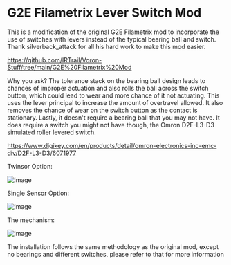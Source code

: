 # G2E Filametrix Lever Switch Mod
This is a modification of the original G2E Filametrix mod to incorporate the use of switches with levers instead of the typical bearing ball and switch. Thank silverback_attack for all his hard work to make this mod easier.

https://github.com/IRTrail/Voron-Stuff/tree/main/G2E%20Filametrix%20Mod

Why you ask? The tolerance stack on the bearing ball design leads to chances of improper actuation and also rolls the ball across the switch button, which could lead to wear and more chance of it not actuating. This uses the lever principal to increase the amount of overtravel allowed. It also removes the chance of wear on the switch button as the contact is stationary. Lastly, it doesn't require a bearing ball that you may not have. It does require a switch you might not have though, the Omron D2F-L3-D3 simulated roller levered switch. 

https://www.digikey.com/en/products/detail/omron-electronics-inc-emc-div/D2F-L3-D3/6071977

Twinsor Option:

![image](https://github.com/juliusjj25/G2E-Filametrix-Lever-Switch-Mod/assets/118471600/1c1b8e25-f5bb-40bf-b7c8-d92421f76747)

Single Sensor Option:

![image](https://github.com/juliusjj25/G2E-Filametrix-Lever-Switch-Mod/assets/118471600/0131ad81-e3da-4fae-aa1e-0f84123f716f)

The mechanism:

![image](https://github.com/juliusjj25/G2E-Filametrix-Lever-Switch-Mod/assets/118471600/42bb1615-8ce2-4c42-817a-a754b4620722)

The installation follows the same methodology as the original mod, except no bearings and different switches, please refer to that for more information
